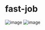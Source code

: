 # fast-job
![image](https://user-images.githubusercontent.com/75780969/209468867-9e7b5fc3-3208-44e6-9ca6-b42dbbcce818.png)
![image](https://user-images.githubusercontent.com/75780969/209468902-158f36ff-2339-484d-a9d2-417fe649dfff.png)
